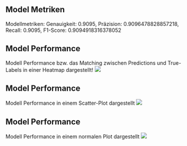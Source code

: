 ## Model Metriken
Modellmetriken: Genauigkeit: 0.9095, Präzision: 0.9096478828857218, Recall: 0.9095, F1-Score: 0.9094918316378052
## Model Performance
Modell Performance bzw. das Matching zwischen Predictions und True-Labels in einer Heatmap dargestellt!
![](https://asset.cml.dev/815255019b1be57c39b0b4405af9589afa5a0637?cml=jpeg)

## Model Performance
Modell Performance in einem Scatter-Plot dargestellt
![](https://asset.cml.dev/20e4c86f068593fd6f2a25d1f6d2b238999f04f2?cml=jpeg)

## Model Performance
Modell Performance in einem normalen Plot dargestellt
![](https://asset.cml.dev/67872c8c9bc89ccb32d095989a7e94b4a922acf2?cml=jpeg)
